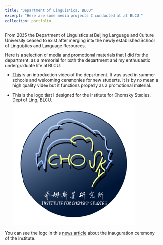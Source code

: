 ```yaml
---
title: "Department of Linguistics, BLCU"
excerpt: "Here are some media projects I conducted at at BLCU."
collection: portfolio
---
```

From 2025 the Department of Linguistics at Beijing Language and Culture University ceased to exist after merging into the newly established School of Linguistics and Language Resources. 

Here is a selection of media and promotional materials that I did for the department, as a memorial for both the department and my enthusiastic undergraduate life at BLCU. 

- [This](https://drive.google.com/file/d/1M0Zj2pARIWMfaCPQppBNxa6DqPDYUhGX/view?usp=sharing) is an introduction video of the department. It was used in summer schools and welcoming ceremonies for new students. It is by no mean a high quality video but it functions properly as a promotional material.

- This is the logo that I designed for the Institute for Chomsky Studies, Dept of Ling, BLCU.
<br/><img src='/images/logo-test4-min.png'>

You can see the logo in this [news article](https://news.sciencenet.cn/htmlnews/2022/9/486677.shtm) about the inauguration ceremony of the institute.



